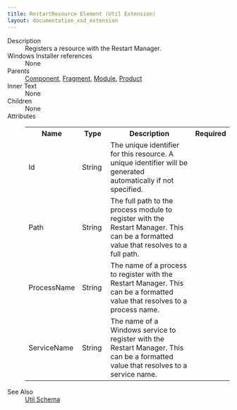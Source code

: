 ```yaml
---
title: RestartResource Element (Util Extension)
layout: documentation_xsd_extension
---
```

<dl>
  <dt>Description</dt>
  <dd>Registers a resource with the Restart Manager.</dd>
  <dt>Windows Installer references</dt>
  <dd>None</dd>
  <dt>Parents</dt>
  <dd>
    <a href="../../wix/component/">Component</a>, <a href="../../wix/fragment/">Fragment</a>, <a href="../../wix/module/">Module</a>, <a href="../../wix/product/">Product</a></dd>
  <dt>Inner Text</dt>
  <dd>None</dd>
  <dt>Children</dt>
  <dd>None</dd>
  <dt>Attributes</dt>
  <dd>
    <table cellspacing="0" cellpadding="0" class="schema">
      <tr>
        <th width="15%">Name</th>
        <th width="15%">Type</th>
        <th width="65%">Description</th>
        <th width="15%">Required</th>
      </tr>
      <tr>
        <td>Id</td>
        <td>String</td>
        <td>The unique identifier for this resource. A unique identifier will                     be generated automatically if not specified.</td>
        <td>&nbsp;</td>
      </tr>
      <tr>
        <td>Path</td>
        <td>String</td>
        <td>The full path to the process module to register with the Restart Manager.                     This can be a formatted value that resolves to a full path.</td>
        <td>&nbsp;</td>
      </tr>
      <tr>
        <td>ProcessName</td>
        <td>String</td>
        <td>The name of a process to register with the Restart Manager.                     This can be a formatted value that resolves to a process name.</td>
        <td>&nbsp;</td>
      </tr>
      <tr>
        <td>ServiceName</td>
        <td>String</td>
        <td>The name of a Windows service to register with the Restart Manager.                     This can be a formatted value that resolves to a service name.</td>
        <td>&nbsp;</td>
      </tr>
    </table>
  </dd>
  <dt>See Also</dt>
  <dd>
    <a href="../">Util Schema</a>
  </dd>
</dl>

